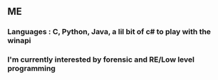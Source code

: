 ## ME

### Languages : C, Python, Java, a lil bit of c# to play with the winapi
### I'm currently interested by forensic and RE/Low level programming


